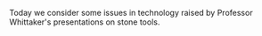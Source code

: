 Today we consider some issues in technology raised by Professor
Whittaker's presentations on stone tools.
